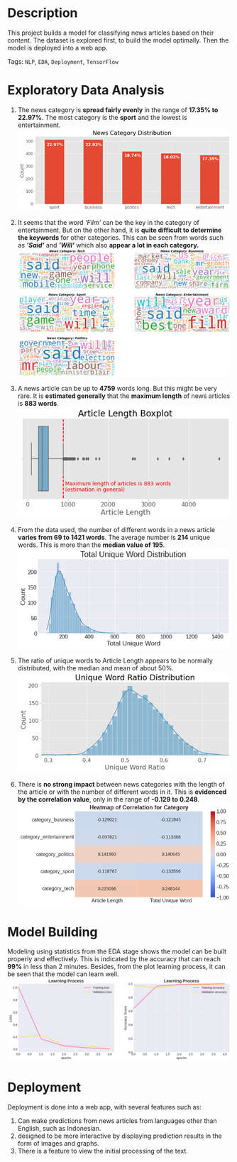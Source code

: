 # Description
This project builds a model for classifying news articles based on their content. The dataset is explored first, to build the model optimally. Then the model is deployed into a web app.

Tags: `NLP`, `EDA`, `Deployment`, `TensorFlow`


# Exploratory Data Analysis

1. The news category is **spread fairly evenly** in the range of **17.35% to 22.97%**. The most category is the **sport** and the lowest is entertainment.
![News Category Distribution](img/class_distribution.png "News Category Distribution")

2. It seems that the word _'Film'_ can be the key in the category of entertainment. But on the other hand, it is **quite difficult to determine the keywords** for other categories. This can be seen from words such as ***'Said'*** and ***'Will'*** which also **appear a lot in each category.**
![Wordcloud Text](img/wordcloud.png "Wordcloud Text")

3. A news article can be up to **4759** words long. But this might be very rare. It is **estimated generally** that the **maximum length** of news articles is **883 words**.
![Estimated Article Length in General](img/article_length_boxplot.png "Estimated Article Length in General")

4. From the data used, the number of different words in a news article **varies from 69 to 1421 words**. The average number is **214** unique words. This is more than the **median value of 195**.
![Total Unique Word](img/total_unique_word.png "Total Unique Word")

5. The ratio of unique words to Article Length appears to be normally distributed, with the median and mean of about 50%.
![Unique Word Ratio](img/unique_word_ratio.png "Unique Word Ratio")

6. There is **no strong impact** between news categories with the length of the article or with the number of different words in it. This is **evidenced by the correlation value**, only in the range of **-0.129 to 0.248**.
![Correlation](img/category_corr_heatmap.png "Correlation")


# Model Building
Modeling using statistics from the EDA stage shows the model can be built properly and effectively. This is indicated by the accuracy that can reach **99%** in less than 2 minutes. Besides, from the plot learning process, it can be seen that the model can learn well.
![Learning Process](img/learning_process.png "Learning Process")


# Deployment
Deployment is done into a web app, with several features such as:
1. Can make predictions from news articles from languages other than English, such as Indonesian.
2. designed to be more interactive by displaying prediction results in the form of images and graphs.
3. There is a feature to view the initial processing of the text.